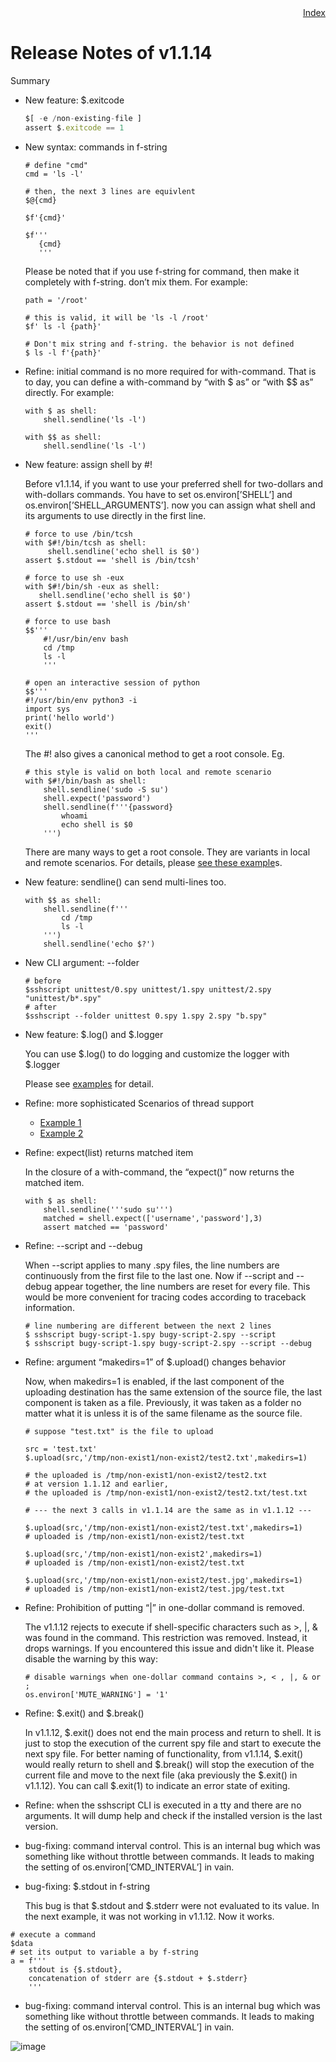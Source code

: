 <div style="text-align:right"><a href="./index">Index</a></div>

# Release Notes of v1.1.14

Summary

- New feature: $.exitcode
    
    ```jsx
    $[ -e /non-existing-file ]
    assert $.exitcode == 1
    ```
    
- New syntax:  commands in f-string
    
    ```
    # define "cmd"
    cmd = 'ls -l'
    
    # then, the next 3 lines are equivlent
    $@{cmd}
    
    $f'{cmd}'
    
    $f'''
       {cmd}
       '''
    ```
    
    Please be noted that if you use f-string for command, then make it completely with f-string. don’t mix them. For example:
    
    ```
    path = '/root'
    
    # this is valid, it will be 'ls -l /root'
    $f' ls -l {path}'
    
    # Don't mix string and f-string. the behavior is not defined
    $ ls -l f'{path}'
    ```
    
- Refine: initial command is no more required for with-command. That is to day, you can define a with-command by “with $ as” or “with $$ as” directly. For example:
    
    ```
    with $ as shell:
        shell.sendline('ls -l')
    
    with $$ as shell:
        shell.sendline('ls -l')
    ```
    
- New feature: assign shell by #!
    
    Before v1.1.14,  if you want to use your preferred shell for two-dollars and with-dollars commands. You have to set os.environ[’SHELL’] and os.environ[’SHELL_ARGUMENTS’].  now you can assign what shell and its arguments to use directly in the first line.
    
    ```
    # force to use /bin/tcsh
    with $#!/bin/tcsh as shell:
         shell.sendline('echo shell is $0')
    assert $.stdout == 'shell is /bin/tcsh'
    
    # force to use sh -eux
    with $#!/bin/sh -eux as shell:
       shell.sendline('echo shell is $0')
    assert $.stdout == 'shell is /bin/sh'
    
    # force to use bash
    $$'''
    	#!/usr/bin/env bash
    	cd /tmp
    	ls -l
    	'''
    
    # open an interactive session of python
    $$'''
    #!/usr/bin/env python3 -i
    import sys
    print('hello world')
    exit()
    '''
    ```
    
    The #! also gives a canonical method to get a root console. Eg.
    
    ```
    # this style is valid on both local and remote scenario
    with $#!/bin/bash as shell:
        shell.sendline('sudo -S su')
        shell.expect('password')
        shell.sendline(f'''{password}
            whoami
            echo shell is $0
        ''')
    ```
    
    There are many ways to get a root console. They are variants in local and remote scenarios. For details, please [see these example](https://iapyeh.github.io/sshscript/examples/root-console)s.
    
- New feature: sendline() can send multi-lines too.
    
    ```
    with $$ as shell:
        shell.sendline(f'''
            cd /tmp
            ls -l
        ''')
        shell.sendline('echo $?')
    ```
    
- New CLI argument: \-\-folder
    
    ```
    # before
    $sshscript unittest/0.spy unittest/1.spy unittest/2.spy  "unittest/b*.spy"
    # after
    $sshscript --folder unittest 0.spy 1.spy 2.spy "b.spy"
    ```
    
- New feature: $.log() and $.logger
    
    You can use $.log() to do logging and customize the logger with $.logger
    
    Please see [examples](https://iapyeh.github.io/sshscript/examples/logger) for detail.
    
- Refine: more sophisticated Scenarios of thread support
    - [Example 1](https://iapyeh.github.io/sshscript/examples/ex-threads-userlist)
    - [Example 2](https://iapyeh.github.io/sshscript/examples/ex-threads-userlist2)
- Refine: expect(list) returns matched item
    
    In the closure of a with-command, the “expect()” now returns the matched item.
    
    ```
    with $ as shell:
        shell.sendline('''sudo su''')
        matched = shell.expect(['username','password'],3)
        assert matched == 'password'
    ```
    

- Refine: \-\-script and  \-\-debug
    
    When \-\-script applies to many .spy files, the line numbers are continuously from the first file to the last one. Now if \-\-script and \-\-debug appear together, the line numbers are reset for every file. This would be more convenient for tracing codes according to traceback information.
    
    ```
    # line numbering are different between the next 2 lines
    $ sshscript bugy-script-1.spy bugy-script-2.spy --script
    $ sshscript bugy-script-1.spy bugy-script-2.spy --script --debug
    ```
    
- Refine: argument “makedirs=1” of $.upload() changes behavior
    
    Now, when makedirs=1 is enabled, if the last component of the uploading destination has the same extension of the source file, the last component is taken as a file. Previously, it was taken as a folder no matter what it is unless it is of the same filename as the source file.
    
    ```
    # suppose "test.txt" is the file to upload
    
    src = 'test.txt'
    $.upload(src,'/tmp/non-exist1/non-exist2/test2.txt',makedirs=1)
    
    # the uploaded is /tmp/non-exist1/non-exist2/test2.txt
    # at version 1.1.12 and earlier, 
    # the uploaded is /tmp/non-exist1/non-exist2/test2.txt/test.txt
    
    # --- the next 3 calls in v1.1.14 are the same as in v1.1.12 ---
    
    $.upload(src,'/tmp/non-exist1/non-exist2/test.txt',makedirs=1)
    # uploaded is /tmp/non-exist1/non-exist2/test.txt
    
    $.upload(src,'/tmp/non-exist1/non-exist2',makedirs=1)
    # uploaded is /tmp/non-exist1/non-exist2/test.txt
    
    $.upload(src,'/tmp/non-exist1/non-exist2/test.jpg',makedirs=1)
    # uploaded is /tmp/non-exist1/non-exist2/test.jpg/test.txt
    
    ```
    
- Refine: Prohibition of putting “\|” in one-dollar command is removed.
    
    The v1.1.12 rejects to execute if shell-specific characters such as >, |, & was found in the command. This restriction was removed. Instead, it drops warnings. If you encountered this issue and didn't like it. Please disable the warning by this way:
    
    ```
    # disable warnings when one-dollar command contains >, < , |, & or ;
    os.environ['MUTE_WARNING'] = '1'
    ```
    
- Refine: $.exit() and $.break()
    
    In v1.1.12, $.exit() does not end the main process and return to shell. It is just to stop the execution of the current spy file and start to execute the next spy file. For better naming of functionality, from v1.1.14, $.exit() would really return to shell and $.break() will stop the execution of the current file and move to the next file (aka previously the $.exit() in v1.1.12). You can call $.exit(1) to indicate an error state of exiting.
    
- Refine: when the sshscript CLI is executed in a tty and there are no arguments. It will dump help and check if the installed version is the last version.
    
- bug-fixing: command interval control. This is an internal bug which was something like without throttle between commands. It leads to making the setting of os.environ[’CMD_INTERVAL’] in vain.
- bug-fixing: $.stdout in f-string
    
    This bug is that $.stdout and $.stderr were not evaluated to its value. In the next example, it was not working in v1.1.12. Now it works.
    

```
# execute a command
$data
# set its output to variable a by f-string
a = f'''
    stdout is {$.stdout}, 
    concatenation of stderr are {$.stdout + $.stderr}
    '''
```

- bug-fixing: command interval control. This is an internal bug which was something like without throttle between commands. It leads to making the setting of os.environ[’CMD_INTERVAL’] in vain.

![image](https://user-images.githubusercontent.com/4695577/186346811-f44a3059-952b-4db1-8954-25e5fb3a6215.png)
